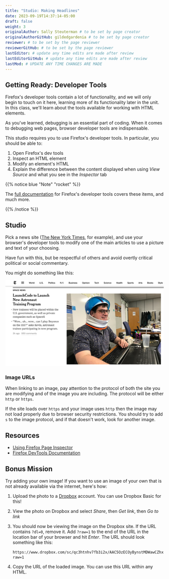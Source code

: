 ```yaml
---
title: "Studio: Making Headlines"
date: 2023-09-19T14:37:14-05:00
draft: false
weight: 3
originalAuthor: Sally Steuterman # to be set by page creator
originalAuthorGitHub: gildedgardenia # to be set by page creator
reviewer: # to be set by the page reviewer
reviewerGitHub: # to be set by the page reviewer
lastEditor: # update any time edits are made after review
lastEditorGitHub: # update any time edits are made after review
lastMod: # UPDATE ANY TIME CHANGES ARE MADE
---
```


## Getting Ready: Developer Tools

Firefox's developer tools contain a lot of functionality, and we will only begin to touch on it here, 
learning more of its functionality later in the unit. In this class, we'll learn about the tools available for working with HTML elements.

As you've learned, debugging is an essential part of coding. When it comes to debugging web pages, browser developer tools are indispensable.

This studio requires you to use Firefox's developer tools. In particular, you should be able to:

1. Open Firefox's dev tools
1. Inspect an HTML element
1. Modify an element's HTML
1. Explain the difference between the content displayed when using *View Source* and what you see in the *Inspector* tab

{{% notice blue "Note" "rocket" %}}

The [full documentation](https://developer.mozilla.org/en-US/docs/Tools) for Firefox's developer tools covers these items, and much more.

{{% /notice %}}

## Studio

Pick a news site ([The New York Times](https://www.nytimes.com/), for example), and use your browser's developer tools to modify one of the main articles to use a picture and text of your choosing.

Have fun with this, but be respectful of others and avoid overtly critical political or social commentary.

You might do something like this:

![A screenshot of the New York Times website, with a fake article announcing an astronaut apprenticeship program at LaunchCode.](pictures/making-headlines-screenshot.png)

### Image URLs

When linking to an image, pay attention to the protocol of both the site you are modifying and of the image you are including. The protocol will be either `http` or `https`.

If the site loads over `https` and your image uses `http` then the image may not load properly due to browser security restrictions. You should try to add `s` to the image protocol, and if that doesn't work, look for another image.

## Resources

* [Using Firefox Page Inspector](https://developer.mozilla.org/en-US/docs/Tools/Page_Inspector)
* [Firefox DevTools Documentation](https://developer.mozilla.org/en-US/docs/Tools)

## Bonus Mission

Try adding your own image! If you want to use an image of your own that is not already available via the internet, here's how:

1. Upload the photo to a [Dropbox](https://www.dropbox.com/) account. You can use Dropbox Basic for this!
1. View the photo on Dropbox and select *Share*, then *Get link*, then *Go to link*
1. You should now be viewing the image on the Dropbox site. If the URL contains `?dl=0`, remove it. Add `?raw=1` to the end of the URL in the location bar of your browser and hit *Enter*. The URL should look something like this:

   ```console
   https://www.dropbox.com/sc/qc3htnhv7fb3i2x/AAC5OzECOyBynstMDWawCZhxa?raw=1
   ```

1. Copy the URL of the loaded image. You can use this URL within any HTML.